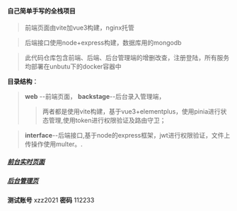#### 自己简单手写的全栈项目
> 前端页面由vite加vue3构建，nginx托管

> 后端接口使用node+express构建，数据库用的mongodb

> 此代码仓库包含前端、后端、后台管理端的增删改查，注册登陆，所有服务均部署在unbutu下的docker容器中

**目录结构**：
> **web** --前端页面，
> **backstage**--后台录入管理端，
>> 两者都是使用vite构建，基于vue3+elementplus，使用pinia进行状态管理,使用token进行权限验证及路由守卫；

> **interface**--后端接口,基于node的express框架，jwt进行权限验证，文件上传操作使用multer。.


##### [前台实时页面](http://xzz2022.top:98)

##### [后台管理页](http:xzz2022.top:99)
**测试账号** xzz2021
**密码** 112233